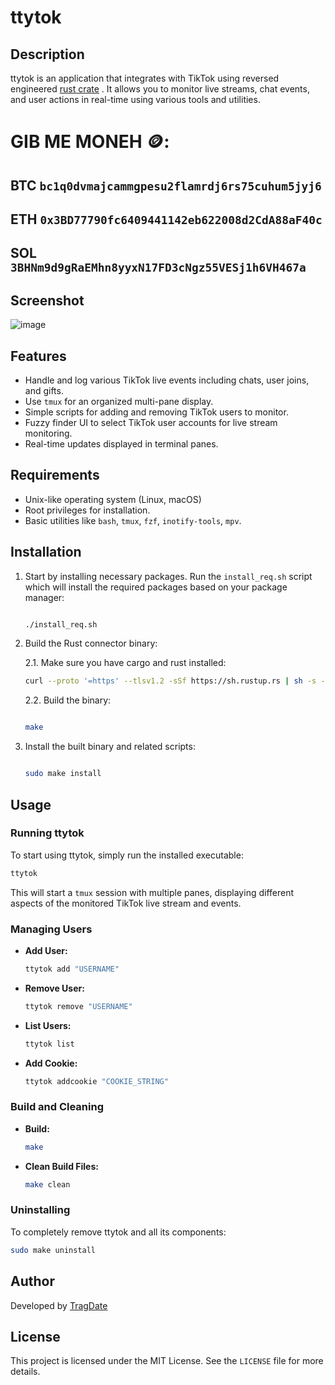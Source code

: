 # ttytok

## Description

ttytok is an application that integrates with TikTok using reversed engineered [rust crate](https://github.com/ZmoleCristian/TikTokLiveRust) . It allows you to monitor live streams, chat events, and user actions in real-time using various tools and utilities.

# GIB ME MONEH 🪙:

## BTC `bc1q0dvmajcammgpesu2flamrdj6rs75cuhum5jyj6`
## ETH `0x3BD77790fc6409441142eb622008d2CdA88aF40c`
## SOL `3BHNm9d9gRaEMhn8yyxN17FD3cNgz55VESj1h6VH467a`


## Screenshot

![image](screenshot.png)

## Features

- Handle and log various TikTok live events including chats, user joins, and gifts.
- Use `tmux` for an organized multi-pane display.
- Simple scripts for adding and removing TikTok users to monitor.
- Fuzzy finder UI to select TikTok user accounts for live stream monitoring.
- Real-time updates displayed in terminal panes.

## Requirements

- Unix-like operating system (Linux, macOS)
- Root privileges for installation.
- Basic utilities like `bash`, `tmux`, `fzf`, `inotify-tools`, `mpv`.

## Installation

1. Start by installing necessary packages. Run the `install_req.sh` script which will install the required packages based on your package manager:

    ```bash
    
    ./install_req.sh
    ```

2. Build the Rust connector binary:

    2.1. Make sure you have cargo and rust installed:
    ```bash
    curl --proto '=https' --tlsv1.2 -sSf https://sh.rustup.rs | sh -s -- -y
    ```

    2.2. Build the binary:

    ```bash
    
    make
    ```

3. Install the built binary and related scripts:

    ```bash
    
    sudo make install
    ```

## Usage

### Running ttytok

To start using ttytok, simply run the installed executable:

```bash
ttytok
```

This will start a `tmux` session with multiple panes, displaying different aspects of the monitored TikTok live stream and events.

### Managing Users

- **Add User:**

    ```bash
    ttytok add "USERNAME"
    ```

- **Remove User:**

    ```bash
    ttytok remove "USERNAME"
    ```
- **List Users:**

    ```bash
    ttytok list
    ```

- **Add Cookie:**

    ```bash
    ttytok addcookie "COOKIE_STRING"
    ```


### Build and Cleaning

- **Build:**

    ```bash
    make
    ```

- **Clean Build Files:**

    ```bash
    make clean
    ```

### Uninstalling

To completely remove ttytok and all its components:

```bash
sudo make uninstall
```

## Author

Developed by [TragDate](https://github.com/tragdate) 

## License

This project is licensed under the MIT License. See the `LICENSE` file for more details.
